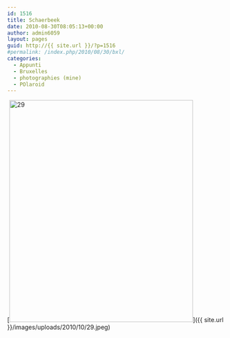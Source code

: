 ```yaml
---
id: 1516
title: Schaerbeek
date: 2010-08-30T08:05:13+00:00
author: admin6059
layout: pages
guid: http://{{ site.url }}/?p=1516
#permalink: /index.php/2010/08/30/bxl/
categories:
  - Appunti
  - Bruxelles
  - photographies (mine)
  - POlaroid
---
```

[<img class="aligncenter size-full wp-image-1515" title="29" src="{{ site.url }}/images/uploads/2010/10/29.jpeg" alt="29" width="425" height="514" srcset="{{ site.url }}/images/uploads/2010/10/29.jpeg 425w, {{ site.url }}/images/uploads/2010/10/29-248x300.jpeg 248w" sizes="(max-width: 425px) 100vw, 425px" />]({{ site.url }}/images/uploads/2010/10/29.jpeg)